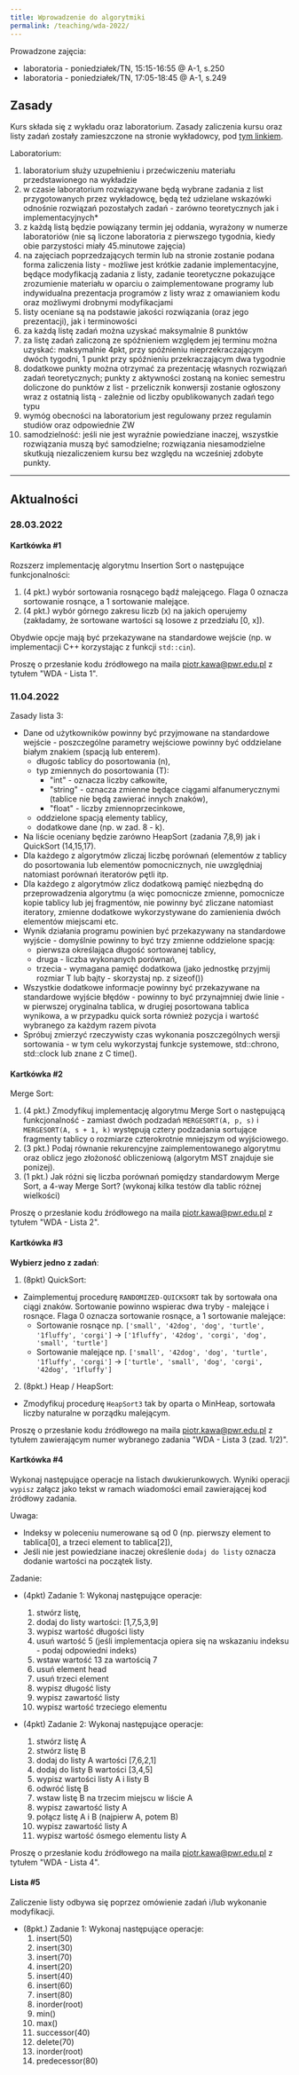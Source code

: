 ```yaml
---
title: Wprowadzenie do algorytmiki
permalink: /teaching/wda-2022/
---
```


Prowadzone zajęcia:
* laboratoria - poniedziałek/TN, 15:15-16:55 @ A-1, s.250
* laboratoria - poniedziałek/TN, 17:05-18:45 @ A-1, s.249


## Zasady   
Kurs składa się z wykładu oraz laboratorium. Zasady zaliczenia kursu oraz listy zadań zostały zamieszczone na stronie wykładowcy, pod [tym linkiem](http://prac.im.pwr.wroc.pl/~zeberski/teaching/teaching.html). 

Laboratorium:
1. laboratorium służy uzupełnieniu i przećwiczeniu materiału przedstawionego na wykładzie
2. w czasie laboratorium rozwiązywane będą wybrane zadania z list przygotowanych przez wykładowcę, będą też udzielane wskazówki odnośnie rozwiązań pozostałych zadań - zarówno teoretycznych jak i implementacyjnych*
3. z każdą listą będzie powiązany termin jej oddania, wyrażony w numerze laboratoriów (nie są liczone laboratoria z pierwszego tygodnia, kiedy obie parzystości miały 45.minutowe zajęcia)
4. na zajęciach poprzedzających termin lub na stronie zostanie podana forma zaliczenia listy - możliwe jest krótkie zadanie implementacyjne, będące modyfikacją zadania z listy, zadanie teoretyczne pokazujące zrozumienie materiału w oparciu o zaimplementowane programy lub indywidualna prezentacja programów z listy wraz z omawianiem kodu oraz możliwymi drobnymi modyfikacjami
5. listy oceniane są na podstawie jakości rozwiązania (oraz jego prezentacji), jak i terminowości
6. za każdą listę zadań można uzyskać maksymalnie 8 punktów
7. za listę zadań zaliczoną ze spóźnieniem względem jej terminu można uzyskać: maksymalnie 4pkt, przy spóźnieniu nieprzekraczającym dwóch tygodni, 1 punkt przy spóźnieniu przekraczającym dwa tygodnie
8. dodatkowe punkty można otrzymać za prezentację własnych rozwiązań zadań teoretycznych; punkty z aktywności zostaną na koniec semestru doliczone do punktów z list - przelicznik konwersji zostanie ogłoszony wraz z ostatnią listą - zależnie od liczby opublikowanych zadań tego typu
9. wymóg obecności na laboratorium jest regulowany przez regulamin studiów oraz odpowiednie ZW
10. samodzielność: jeśli nie jest wyraźnie powiedziane inaczej, wszystkie rozwiązania muszą być samodzielne; rozwiązania niesamodzielne skutkują niezaliczeniem kursu bez względu na wcześniej zdobyte punkty.

___
## Aktualności
### 28.03.2022

#### Kartkówka #1
Rozszerz implementację algorytmu Insertion Sort o następujące funkcjonalności:

1. (4 pkt.) wybór sortowania rosnącego bądź malejącego. Flaga 0 oznacza sortowanie rosnące, a 1 sortowanie malejące.
2. (4 pkt.) wybór górnego zakresu liczb (x) na jakich operujemy (zakładamy, że sortowane wartości są losowe z przedziału [0, x]).

Obydwie opcje mają być przekazywane na standardowe wejście (np. w implementacji C++ korzystając z funkcji `std::cin`).

Proszę o przesłanie kodu źródłowego na maila piotr.kawa@pwr.edu.pl z tytułem "WDA - Lista 1".

### 11.04.2022

Zasady lista 3:
* Dane od użytkowników powinny być przyjmowane na standardowe wejście - poszczególne parametry wejściowe powinny być oddzielane białym znakiem (spacją lub enterem).
    * długośc tablicy do posortowania (n),
    * typ zmiennych do posortowania (T):
      * "int" - oznacza liczby całkowite,
      * "string" - oznacza zmienne będące ciągami alfanumerycznymi (tablice nie będą zawierać innych znaków),
      * "float" - liczby zmiennoprzecinkowe,
    * oddzielone spacją elementy tablicy,
    * dodatkowe dane (np. w zad. 8 - k).
* Na liście oceniany będzie zarówno HeapSort (zadania 7,8,9) jak i QuickSort (14,15,17).
* Dla każdego z algorytmów zliczaj liczbę porównań (elementów z tablicy do posortowania lub elementów pomocnicznych, nie uwzględniaj natomiast porównań iteratorów pętli itp.
* Dla każdego z algorytmów zlicz dodatkową pamięć niezbędną do przeprowadzenia algorytmu (a więc pomocnicze zmienne, pomocnicze kopie tablicy lub jej fragmentów, nie powinny być zliczane natomiast iteratory, zmienne dodatkowe wykorzystywane do zamienienia dwóch elementów miejscami etc. 
* Wynik działania programu powinien być przekazywany na standardowe wyjście - domyślnie powinny to być trzy zmienne oddzielone spacją: 
  * pierwsza określająca długość sortowanej tablicy,
  * druga - liczba wykonanych porównań,
  * trzecia - wymagana pamięć dodatkowa (jako jednostkę przyjmij rozmiar T lub bajty - skorzystaj np. z sizeof())
* Wszystkie dodatkowe informacje powinny być przekazywane na standardowe wyjście błędów - powinny to być przynajmniej dwie linie - w pierwszej oryginalna tablica, w drugiej posortowana tablica wynikowa, a w przypadku quick sorta również pozycja i wartość wybranego za każdym razem pivota
* Spróbuj zmierzyć rzeczywisty czas wykonania poszczególnych wersji sortowania - w tym celu wykorzystaj funkcje systemowe, std::chrono, std::clock lub znane z C time().

#### Kartkówka #2
Merge Sort: 
1. (4 pkt.) Zmodyfikuj implementację algorytmu Merge Sort o następującą funkcjonalność - zamiast dwóch podzadań `MERGESORT(A, p, s)` i `MERGESORT(A, s + 1, k)` występują cztery podzadania sortujące fragmenty tablicy o rozmiarze czterokrotnie mniejszym od wyjściowego.
2. (3 pkt.) Podaj równanie rekurencyjne zaimplementowanego algorytmu oraz oblicz jego złożoność obliczeniową (algorytm MST znajduje sie ponizej).
3. (1 pkt.) Jak różni się liczba porównań pomiędzy standardowym Merge Sort, a 4-way Merge Sort? (wykonaj kilka testów dla tablic różnej wielkości)

Proszę o przesłanie kodu źródłowego na maila piotr.kawa@pwr.edu.pl z tytułem "WDA - Lista 2".

<!-- ![Master Theorem](/assets/master_theorem.png) -->

#### Kartkówka #3

**Wybierz jedno z zadań**:
1. (8pkt) QuickSort:
  * Zaimplementuj procedurę `RANDOMIZED-QUICKSORT` tak by sortowała ona ciągi znaków. Sortowanie powinno wspierac dwa tryby - malejące i rosnące. Flaga 0 oznacza sortowanie rosnące, a 1 sortowanie malejące:
    * Sortowanie rosnące np. `['small', '42dog', 'dog', 'turtle', '1fluffy', 'corgi']` -> `['1fluffy', '42dog', 'corgi', 'dog', 'small', 'turtle']`
    * Sortowanie malejące np. `['small', '42dog', 'dog', 'turtle', '1fluffy', 'corgi']` -> `['turtle', 'small', 'dog', 'corgi', '42dog', '1fluffy']`

2. (8pkt.) Heap / HeapSort:
  * Zmodyfikuj procedurę `HeapSort3` tak by oparta o MinHeap, sortowała liczby naturalne w porządku malejącym.

Proszę o przesłanie kodu źródłowego na maila piotr.kawa@pwr.edu.pl z tytułem zawierającym numer wybranego zadania "WDA - Lista 3 (zad. 1/2)".


#### Kartkówka #4
Wykonaj następujące operacje na listach dwukierunkowych. Wyniki operacji `wypisz` załącz jako tekst w ramach wiadomości email zawierającej kod źródłowy zadania.


Uwaga:
* Indeksy w poleceniu numerowane są od 0 (np. pierwszy element to tablica[0], a trzeci element to tablica[2]),
* Jeśli nie jest powiedziane inaczej określenie `dodaj do listy` oznacza dodanie wartości na początek listy.


Zadanie:
* (4pkt) Zadanie 1: Wykonaj następujące operacje:
  1. stwórz listę,
  2. dodaj do listy wartości: [1,7,5,3,9]
  3. wypisz wartość długości listy
  4. usuń wartość 5 (jeśli implementacja opiera się na wskazaniu indeksu - podaj odpowiedni indeks)
  5. wstaw wartość 13 za wartością 7
  6. usuń element head
  7. usuń trzeci element
  8. wypisz długość listy
  9. wypisz zawartość listy
  10. wypisz wartość trzeciego elementu

* (4pkt) Zadanie 2: Wykonaj następujące operacje:
  1. stwórz listę A
  2. stwórz listę B
  3. dodaj do listy A wartości [7,6,2,1]
  4. dodaj do listy B wartości [3,4,5]
  5. wypisz wartości listy A i listy B
  6. odwróć listę B
  7. wstaw listę B na trzecim miejscu w liście A
  8. wypisz zawartość listy A
  9. połącz listę A i B (najpierw A, potem B)
  10. wypisz zawartość listy A
  11. wypisz wartość ósmego elementu listy A


Proszę o przesłanie kodu źródłowego na maila piotr.kawa@pwr.edu.pl z tytułem "WDA - Lista 4".



#### Lista #5

Zaliczenie listy odbywa się poprzez omówienie zadań i/lub wykonanie modyfikacji. 

* (8pkt.) Zadanie 1: Wykonaj następujące operacje:
  1. insert(50)
  2. insert(30)
  3. insert(70)
  4. insert(20)
  5. insert(40)
  6. insert(60)
  7. insert(80)
  8. inorder(root)
  9. min()
  10. max()
  11. successor(40)
  12. delete(70)
  13. inorder(root)
  14. predecessor(80)
